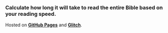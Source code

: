  ### Calculate how long it will take to read the entire Bible based on your reading speed.
 Hosted on **[GitHub Pages](https://kay-who-codes.github.io/Bible-Completion-Calculator/)** and **[Glitch](https://west-bubble-petunia.glitch.me/)**.
